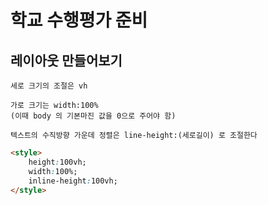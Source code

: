 # 학교 수행평가 준비
## 레이아웃 만들어보기

```
세로 크기의 조절은 vh

가로 크기는 width:100%
(이때 body 의 기본마진 값을 0으로 주어야 함)

텍스트의 수직방향 가운데 정렬은 line-height:(세로길이) 로 조절한다
```

```html
<style>
    height:100vh;
    width:100%;
    inline-height:100vh;
</style>
```